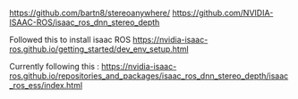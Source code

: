 <https://github.com/bartn8/stereoanywhere/>
<https://github.com/NVIDIA-ISAAC-ROS/isaac_ros_dnn_stereo_depth>

Followed this to install isaac ROS https://nvidia-isaac-ros.github.io/getting_started/dev_env_setup.html

Currently following this : https://nvidia-isaac-ros.github.io/repositories_and_packages/isaac_ros_dnn_stereo_depth/isaac_ros_ess/index.html 
